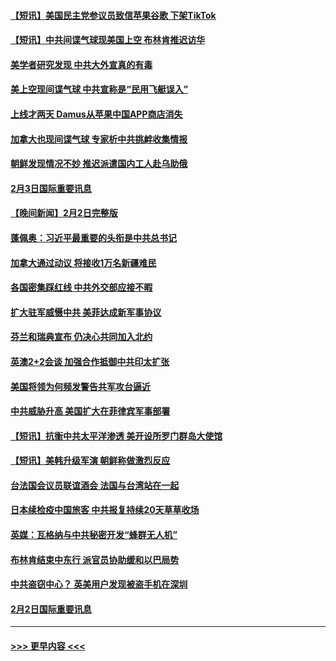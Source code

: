 #### [【短讯】美国民主党参议员致信苹果谷歌 下架TikTok](../pages/prog202/a103641483.md?t=02040643) 
#### [【短讯】中共间谍气球现美国上空 布林肯推迟访华](../pages/prog202/a103641482.md?t=02040643) 
#### [美学者研究发现 中共大外宣真的有毒](../pages/prog202/a103641321.md?t=02040643) 
#### [美上空现间谍气球 中共宣称是“民用飞艇误入”](../pages/prog202/a103641060.md?t=02040643) 
#### [上线才两天 Damus从苹果中国APP商店消失](../pages/prog202/a103641086.md?t=02040643) 
#### [加拿大也现间谍气球 专家析中共挑衅收集情报](../pages/prog202/a103641485.md?t=02040643) 
#### [朝鲜发现情况不妙 推迟派遣国内工人赴乌助俄](../pages/prog202/a103641070.md?t=02040643) 
#### [2月3日国际重要讯息](../pages/prog202/a103641118.md?t=02040643) 
#### [【晚间新闻】2月2日完整版](../pages/prog202/a103640932.md?t=02040643) 
#### [蓬佩奥：习近平最重要的头衔是中共总书记](../pages/prog202/a103640883.md?t=02040643) 
#### [加拿大通过动议 将接收1万名新疆难民](../pages/prog202/a103640886.md?t=02040643) 
#### [各国密集踩红线 中共外交部应接不暇](../pages/prog202/a103640801.md?t=02040643) 
#### [扩大驻军威慑中共 美菲达成新军事协议](../pages/prog202/a103640789.md?t=02040643) 
#### [芬兰和瑞典宣布 仍决心共同加入北约](../pages/prog202/a103640791.md?t=02040643) 
#### [英澳2+2会谈 加强合作抵御中共印太扩张](../pages/prog202/a103640790.md?t=02040643) 
#### [美国将领为何频发警告共军攻台逼近](../pages/prog202/a103640721.md?t=02040643) 
#### [中共威胁升高 美国扩大在菲律宾军事部署](../pages/prog202/a103640583.md?t=02040643) 
#### [【短讯】抗衡中共太平洋渗透 美开设所罗门群岛大使馆](../pages/prog202/a103640581.md?t=02040643) 
#### [【短讯】美韩升级军演 朝鲜称做激烈反应](../pages/prog202/a103640582.md?t=02040643) 
#### [台法国会议员联谊酒会 法国与台湾站在一起](../pages/prog202/a103640586.md?t=02040643) 
#### [日本续检疫中国旅客 中共报复持续20天草草收场](../pages/prog202/a103640446.md?t=02040643) 
#### [英媒：瓦格纳与中共秘密开发“蜂群无人机”](../pages/prog202/a103640301.md?t=02040643) 
#### [布林肯结束中东行 派官员协助缓和以巴局势](../pages/prog202/a103640313.md?t=02040643) 
#### [中共盗窃中心？ 英美用户发现被盗手机在深圳](../pages/prog202/a103640295.md?t=02040643) 
#### [2月2日国际重要讯息](../pages/prog202/a103640311.md?t=02040643) 

----
#### [ >>> 更早内容 <<< ](../indexes/prog202-earlier.md)
